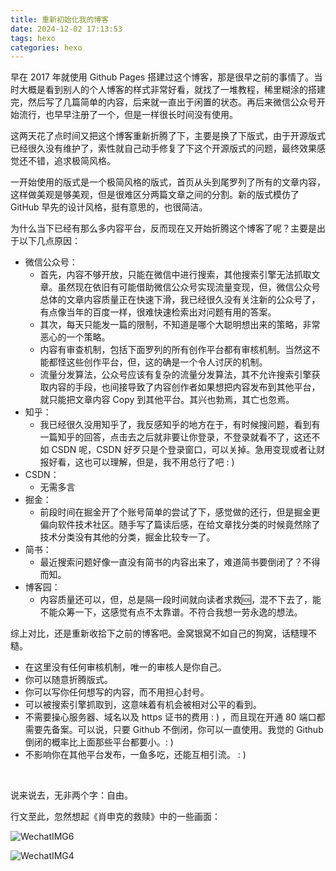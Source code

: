 ```yaml
---
title: 重新初始化我的博客
date: 2024-12-02 17:13:53
tags: hexo
categories: hexo
---
```


早在 2017 年就使用 Github Pages 搭建过这个博客，那是很早之前的事情了。当时大概是看到别人的个人博客的样式非常好看，就找了一堆教程，稀里糊涂的搭建完，然后写了几篇简单的内容，后来就一直出于闲置的状态。再后来微信公众号开始流行，也早早注册了一个，但是一样很长时间没有使用。

这两天花了点时间又把这个博客重新折腾了下，主要是换了下版式，由于开源版式已经很久没有维护了，索性就自己动手修复了下这个开源版式的问题，最终效果感觉还不错，追求极简风格。

一开始使用的版式是一个极简风格的版式，首页从头到尾罗列了所有的文章内容，这样做美观是够美观，但是很难区分两篇文章之间的分割。新的版式模仿了 GitHub 早先的设计风格，挺有意思的，也很简洁。

为什么当下已经有那么多内容平台，反而现在又开始折腾这个博客了呢？主要是出于以下几点原因：

* 微信公众号：
  * 首先，内容不够开放，只能在微信中进行搜索，其他搜索引擎无法抓取文章。虽然现在依旧有可能借助微信公众号实现流量变现，但，微信公众号总体的文章内容质量正在快速下滑，我已经很久没有关注新的公众号了，有点像当年的百度一样，很难快速检索出对问题有用的答案。
  * 其次，每天只能发一篇的限制，不知道是哪个大聪明想出来的策略，非常恶心的一个策略。
  * 内容有审查机制，包括下面罗列的所有创作平台都有审核机制。当然这不能都怪这些创作平台，但，这的确是一个令人讨厌的机制。
  * 流量分发算法，公众号应该有复杂的流量分发算法，其不允许搜索引擎获取内容的手段，也间接导致了内容创作者如果想把内容发布到其他平台，就只能把文章内容 Copy 到其他平台。其兴也勃焉，其亡也忽焉。
* 知乎：
  * 我已经很久没用知乎了，我反感知乎的地方在于，有时候搜问题，看到有一篇知乎的回答，点击去之后就非要让你登录，不登录就看不了，这还不如 CSDN 呢，CSDN 好歹只是个登录窗口，可以关掉。急用变现或者让财报好看，这也可以理解，但是，我不用总行了吧 : )
* CSDN：
  * 无需多言
* 掘金：
  * 前段时间在掘金开了个账号简单的尝试了下，感觉做的还行，但是掘金更偏向软件技术社区。随手写了篇读后感，在给文章找分类的时候竟然除了技术分类没有其他的分类，掘金比较专一了。
* 简书：
  * 最近搜索问题好像一直没有简书的内容出来了，难道简书要倒闭了？不得而知。
* 博客园：
  * 内容质量还可以，但，总是隔一段时间就向读者求救🆘，混不下去了，能不能众筹一下，这感觉有点不太靠谱。不符合我想一劳永逸的想法。

综上对比，还是重新收拾下之前的博客吧。金窝银窝不如自己的狗窝，话糙理不糙。

* 在这里没有任何审核机制，唯一的审核人是你自己。
* 你可以随意折腾版式。
* 你可以写你任何想写的内容，而不用担心封号。
* 可以被搜索引擎抓取到，这意味着有机会被相对公平的看到。
* 不需要操心服务器、域名以及 https 证书的费用 : ) ，而且现在开通 80 端口都需要先备案。可以说，只要 Github 不倒闭，你可以一直使用。我觉的 Github 倒闭的概率比上面那些平台都要小。: )
* 不影响你在其他平台发布，一鱼多吃，还能互相引流。 : )

<br/>

说来说去，无非两个字：自由。

行文至此，忽然想起《肖申克的救赎》中的一些画面：

![WechatIMG6](https://github.com/user-attachments/assets/30a67646-617a-4c34-b245-5cd9ddbb810f)



![WechatIMG4](https://github.com/user-attachments/assets/5ec85721-e2de-4cc2-b44a-475df97e2591)